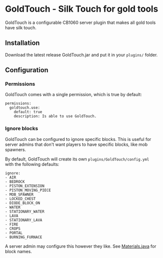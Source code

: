 # GoldTouch - Silk Touch for gold tools

GoldTouch is a configurable CB1060 server plugin that makes all gold tools have silk touch.

## Installation

Download the latest release GoldTouch.jar and put it in your `plugins/` folder. 

## Configuration

### Permissions

GoldTouch comes with a single permission, which is true by default:

```
permissions:
  goldtouch.use:
    default: true
    description: Is able to use GoldTouch.
```

### Ignore blocks

GoldTouch can be configured to ignore specific blocks. 
This is useful for server admins that don't want players to have specific blocks, like mob spawners.

By default, GoldTouch will create its own `plugins/GoldTouch/config.yml` with the following defaults:

```
ignore:
- AIR
- BEDROCK
- PISTON_EXTENSION
- PISTON_MOVING_PIECE
- MOB_SPAWNER
- LOCKED_CHEST
- DIODE_BLOCK_ON
- WATER
- STATIONARY_WATER
- LAVA
- STATIONARY_LAVA
- FIRE
- CROPS
- PORTAL
- BURNING_FURNACE
```

A server admin may configure this however they like. See [Materials.java](https://github.com/Bukkit/Bukkit/blob/da29e0aa4dcb08c5c91157c0830851330af8b572/src/main/java/org/bukkit/Material.java#L14) for block names.
